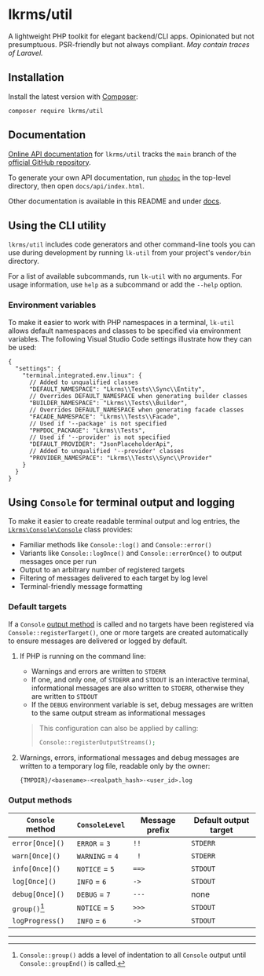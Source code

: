# lkrms/util

A lightweight PHP toolkit for elegant backend/CLI apps. Opinionated but not
presumptuous. PSR-friendly but not always compliant. *May contain traces of
Laravel.*

## Installation

Install the latest version with [Composer](https://getcomposer.org/):

```shell
composer require lkrms/util
```

## Documentation

[Online API documentation][api-docs] for `lkrms/util` tracks the `main` branch
of the [official GitHub repository][repo].

To generate your own API documentation, run [`phpdoc`][phpdoc] in the top-level
directory, then open `docs/api/index.html`.

Other documentation is available in this README and under [docs][docs].

## Using the CLI utility

`lkrms/util` includes code generators and other command-line tools you can use
during development by running `lk-util` from your project's `vendor/bin`
directory.

For a list of available subcommands, run `lk-util` with no arguments. For usage
information, use `help` as a subcommand or add the `--help` option.

### Environment variables

To make it easier to work with PHP namespaces in a terminal, `lk-util` allows
default namespaces and classes to be specified via environment variables. The
following Visual Studio Code settings illustrate how they can be used:

```jsonc
{
  "settings": {
    "terminal.integrated.env.linux": {
      // Added to unqualified classes
      "DEFAULT_NAMESPACE": "Lkrms\\Tests\\Sync\\Entity",
      // Overrides DEFAULT_NAMESPACE when generating builder classes
      "BUILDER_NAMESPACE": "Lkrms\\Tests\\Builder",
      // Overrides DEFAULT_NAMESPACE when generating facade classes
      "FACADE_NAMESPACE": "Lkrms\\Tests\\Facade",
      // Used if '--package' is not specified
      "PHPDOC_PACKAGE": "Lkrms\\Tests",
      // Used if '--provider' is not specified
      "DEFAULT_PROVIDER": "JsonPlaceholderApi",
      // Added to unqualified '--provider' classes
      "PROVIDER_NAMESPACE": "Lkrms\\Tests\\Sync\\Provider"
    }
  }
}
```

## Using `Console` for terminal output and logging

To make it easier to create readable terminal output and log entries, the
[`Lkrms\Console\Console`][Console.php] class provides:

- Familiar methods like `Console::log()` and `Console::error()`
- Variants like `Console::logOnce()` and `Console::errorOnce()` to output
  messages once per run
- Output to an arbitrary number of registered targets
- Filtering of messages delivered to each target by log level
- Terminal-friendly message formatting

### Default targets

If a `Console` [output method](#output-methods) is called and no targets have
been registered via `Console::registerTarget()`, one or more targets are created
automatically to ensure messages are delivered or logged by default.

1. If PHP is running on the command line:
   - Warnings and errors are written to `STDERR`
   - If one, and only one, of `STDERR` and `STDOUT` is an interactive terminal,
     informational messages are also written to `STDERR`, otherwise they are
     written to `STDOUT`
   - If the `DEBUG` environment variable is set, debug messages are written to
     the same output stream as informational messages

   > This configuration can also be applied by calling:
   >
   > ```php
   > Console::registerOutputStreams();
   > ```

2. Warnings, errors, informational messages and debug messages are written to a
   temporary log file, readable only by the owner:
   ```
   {TMPDIR}/<basename>-<realpath_hash>-<user_id>.log
   ```

### Output methods

| `Console` method  | `ConsoleLevel`  | Message prefix | Default output target |
| ----------------- | --------------- | -------------- | --------------------- |
| `error[Once]()`   | `ERROR` = `3`   | ` !! `         | `STDERR`              |
| `warn[Once]()`    | `WARNING` = `4` | `  ! `         | `STDERR`              |
| `info[Once]()`    | `NOTICE` = `5`  | `==> `         | `STDOUT`              |
| `log[Once]()`     | `INFO` = `6`    | ` -> `         | `STDOUT`              |
| `debug[Once]()`   | `DEBUG` = `7`   | `--- `         | none                  |
| `group()`[^group] | `NOTICE` = `5`  | `>>> `         | `STDOUT`              |
| `logProgress()`   | `INFO` = `6`    | ` -> `         | `STDOUT`              |

[^group]: `Console::group()` adds a level of indentation to all `Console` output
    until `Console::groupEnd()` is called.

---

[api-docs]: https://lkrms.github.io/php-util/
[docs]: docs/
[phpdoc]: https://phpdoc.org/
[repo]: https://github.com/lkrms/php-util
[Console.php]: src/Console/Console.php
